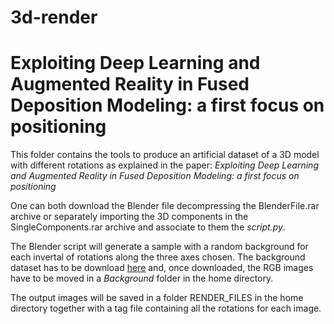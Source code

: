 # 3d-render

# Exploiting Deep Learning and Augmented Reality in Fused Deposition Modeling: a first focus on positioning

This folder contains the tools to produce an artificial dataset of a 3D model with different rotations as explained in the paper: *Exploiting Deep Learning and Augmented Reality in Fused Deposition Modeling: a first focus on positioning*

One can both download the Blender file decompressing the BlenderFile.rar archive or separately importing the 3D components in the SingleComponents.rar archive and associate to them the *script.py*.

The Blender script will generate a sample with a random background for each invertal of rotations along the three axes chosen.
The background dataset has to be download [here](https://groups.csail.mit.edu/vision/SUN/hierarchy.html) and, once downloaded, the RGB images have to be moved in a *Background* folder in the home directory.

The output images will be saved in a folder RENDER_FILES in the home directory together with a tag file containing all the rotations for each image.
